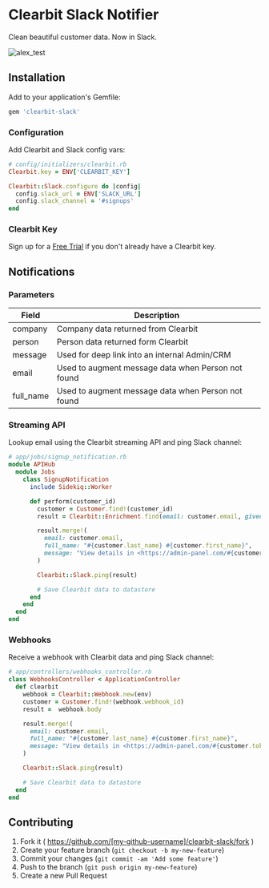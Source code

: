 # Clearbit Slack Notifier

Clean beautiful customer data. Now in Slack.

![alex_test](https://cloud.githubusercontent.com/assets/739782/8149387/3f89cd68-1276-11e5-863c-5529237bfe6c.png)

## Installation

Add to your application's Gemfile:

```ruby
gem 'clearbit-slack'
```

### Configuration

Add Clearbit and Slack config vars:

```ruby
# config/initializers/clearbit.rb
Clearbit.key = ENV['CLEARBIT_KEY']

Clearbit::Slack.configure do |config|
  config.slack_url = ENV['SLACK_URL']
  config.slack_channel = '#signups'
end
```

### Clearbit Key

Sign up for a [Free Trial](https://clearbit.com/) if you don't already have a Clearbit key.

## Notifications

### Parameters

| Field       | Description                                        |
| ----------- | -------------------------------------------------- |
| company     | Company data returned from Clearbit                |
| person      | Person data returned form Clearbit                 |
| message     | Used for deep link into an internal Admin/CRM      |
| email       | Used to augment message data when Person not found |
| full_name   | Used to augment message data when Person not found |

### Streaming API

Lookup email using the Clearbit streaming API and ping Slack channel:

```ruby
# app/jobs/signup_notification.rb
module APIHub
  module Jobs
    class SignupNotification
      include Sidekiq::Worker

      def perform(customer_id)
        customer = Customer.find!(customer_id)
        result = Clearbit::Enrichment.find(email: customer.email, given_name: customer.first_name, family_name: customer.last_name, stream: true)

        result.merge!(
          email: customer.email,
          full_name: "#{customer.last_name} #{customer.first_name}",
          message: "View details in <https://admin-panel.com/#{customer.token}|Admin Panel>",
        )

        Clearbit::Slack.ping(result)

        # Save Clearbit data to datastore
      end
    end
  end
end
```

### Webhooks

Receive a webhook with Clearbit data and ping Slack channel:

```ruby
# app/controllers/webhooks_controller.rb
class WebhooksController < ApplicationController
  def clearbit
    webhook = Clearbit::Webhook.new(env)
    customer = Customer.find!(webhook.webhook_id)
    result =  webhook.body

    result.merge!(
      email: customer.email,
      full_name: "#{customer.last_name} #{customer.first_name}",
      message: "View details in <https://admin-panel.com/#{customer.token}|Admin Panel>",
    )

    Clearbit::Slack.ping(result)

    # Save Clearbit data to datastore
  end
end
```

## Contributing

1. Fork it ( https://github.com/[my-github-username]/clearbit-slack/fork )
2. Create your feature branch (`git checkout -b my-new-feature`)
3. Commit your changes (`git commit -am 'Add some feature'`)
4. Push to the branch (`git push origin my-new-feature`)
5. Create a new Pull Request
